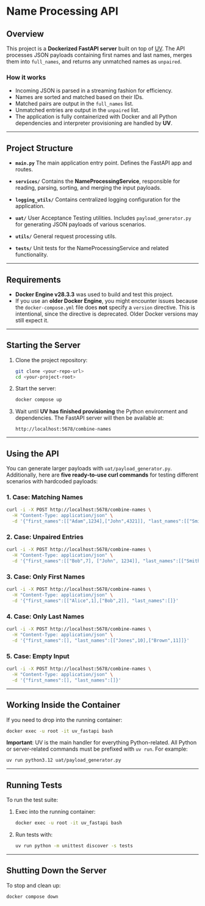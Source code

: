 # Name Processing API

## Overview

This project is a **Dockerized FastAPI server** built on top of [UV](https://github.com/astral-sh/uv).
The API processes JSON payloads containing first names and last names, merges them into `full_names`, and returns any unmatched names as `unpaired`.

### How it works
- Incoming JSON is parsed in a streaming fashion for efficiency.
- Names are sorted and matched based on their IDs.
- Matched pairs are output in the `full_names` list.
- Unmatched entries are output in the `unpaired` list.
- The application is fully containerized with Docker and all Python dependencies and interpreter provisioning are handled by **UV**.

---

## Project Structure

- **`main.py`**
  The main application entry point. Defines the FastAPI app and routes.

- **`services/`**
  Contains the **NameProcessingService**, responsible for reading, parsing, sorting, and merging the input payloads.

- **`logging_utils/`**
  Contains centralized logging configuration for the application.

- **`uat/`**
  User Acceptance Testing utilities. Includes `payload_generator.py` for generating JSON payloads of various scenarios.

- **`utils/`**
  General request processing utils.

- **`tests/`**
  Unit tests for the NameProcessingService and related functionality.

---

## Requirements

- **Docker Engine v28.3.3** was used to build and test this project.
- If you use an **older Docker Engine**, you might encounter issues because the `docker-compose.yml` file does **not** specify a `version` directive. This is intentional, since the directive is deprecated. Older Docker versions may still expect it.

---

## Starting the Server

1. Clone the project repository:
   ```bash
   git clone <your-repo-url>
   cd <your-project-root>
   ```

2. Start the server:
   ```bash
   docker compose up
   ```

3. Wait until **UV has finished provisioning** the Python environment and dependencies.
   The FastAPI server will then be available at:
   ```
   http://localhost:5678/combine-names
   ```

---

## Using the API

You can generate larger payloads with `uat/payload_generator.py`.
Additionally, here are **five ready-to-use curl commands** for testing different scenarios with hardcoded payloads:

### 1. Case: Matching Names
```bash
curl -i -X POST http://localhost:5678/combine-names \
  -H "Content-Type: application/json" \
  -d '{"first_names":[["Adam",1234],["John",4321]], "last_names":[["Smith",1234],["Anderson",4321]]}'
```

### 2. Case: Unpaired Entries
```bash
curl -i -X POST http://localhost:5678/combine-names \
  -H "Content-Type: application/json" \
  -d '{"first_names":[["Bob",7], ["John", 1234]], "last_names":[["Smith",1234]]}'
```

### 3. Case: Only First Names
```bash
curl -i -X POST http://localhost:5678/combine-names \
  -H "Content-Type: application/json" \
  -d '{"first_names":[["Alice",1],["Bob",2]], "last_names":[]}'
```

### 4. Case: Only Last Names
```bash
curl -i -X POST http://localhost:5678/combine-names \
  -H "Content-Type: application/json" \
  -d '{"first_names":[], "last_names":[["Jones",10],["Brown",11]]}'
```

### 5. Case: Empty Input
```bash
curl -i -X POST http://localhost:5678/combine-names \
  -H "Content-Type: application/json" \
  -d '{"first_names":[], "last_names":[]}'
```

---

## Working Inside the Container

If you need to drop into the running container:
```bash
docker exec -u root -it uv_fastapi bash
```

**Important**: UV is the main handler for everything Python-related.
All Python or server-related commands must be prefixed with `uv run`. For example:
```bash
uv run python3.12 uat/payload_generator.py
```

---

## Running Tests

To run the test suite:

1. Exec into the running container:
   ```bash
   docker exec -u root -it uv_fastapi bash
   ```

2. Run tests with:
   ```bash
   uv run python -m unittest discover -s tests
   ```

---

## Shutting Down the Server

To stop and clean up:
```bash
docker compose down
```

